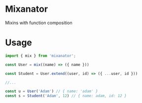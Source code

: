 # Mixanator
Mixins with function composition


# Usage 
```JavaScript
import { mix } from 'mixanator';

const User = mix((name) => ({ name }))

const Student = User.extend((user, id) => ({ ...user, id }))

//...

const u = User('Adam') // { name: 'adam' }
const s = Student('Adam', 12) // { name: adam, id: 12 }

```
